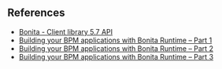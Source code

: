 ## References ##

  * [Bonita - Client library 5.7 API](http://www.bonitasoft.org/docs/javadoc/bpm_engine/5.7/)
  * [Building your BPM applications with Bonita Runtime – Part 1](http://www.bonitasoft.org/blog/tutorial/building-your-applications-with-bonita-runtime-part-1/)
  * [Building your BPM applications with Bonita Runtime – Part 2](http://www.bonitasoft.org/blog/tutorial/building-your-applications-with-bonita-runtime-part-2/)
  * [Building your BPM applications with Bonita Runtime – Part 3](http://www.bonitasoft.org/blog/tutorial/building-your-applications-with-bonita-runtime-%E2%80%93-part-3/)